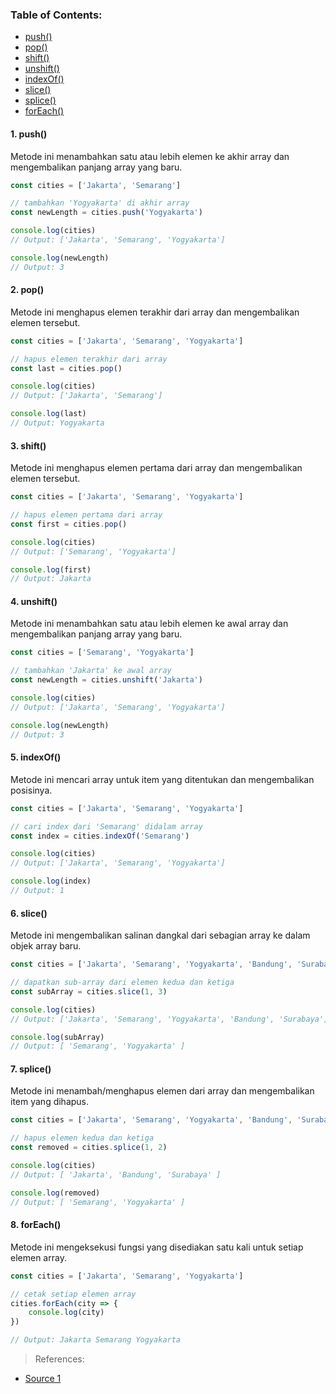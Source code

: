 ### Table of Contents:

- [push()](#1-push)
- [pop()](#2-pop)
- [shift()](#3-shift)
- [unshift()](#4-unshift)
- [indexOf()](#5-indexof)
- [slice()](#6-slice)
- [splice()](#7-splice)
- [forEach()](#8-foreach)

#### 1. push()
Metode ini menambahkan satu atau lebih elemen ke akhir array dan mengembalikan panjang array yang baru.

```javascript
const cities = ['Jakarta', 'Semarang']

// tambahkan 'Yogyakarta' di akhir array
const newLength = cities.push('Yogyakarta')

console.log(cities)
// Output: ['Jakarta', 'Semarang', 'Yogyakarta']

console.log(newLength)
// Output: 3
```

#### 2. pop()
Metode ini menghapus elemen terakhir dari array dan mengembalikan elemen tersebut.

```javascript
const cities = ['Jakarta', 'Semarang', 'Yogyakarta']

// hapus elemen terakhir dari array
const last = cities.pop()

console.log(cities)
// Output: ['Jakarta', 'Semarang']

console.log(last)
// Output: Yogyakarta
```

#### 3. shift()
Metode ini menghapus elemen pertama dari array dan mengembalikan elemen tersebut.

```javascript
const cities = ['Jakarta', 'Semarang', 'Yogyakarta']

// hapus elemen pertama dari array
const first = cities.pop()

console.log(cities)
// Output: ['Semarang', 'Yogyakarta']

console.log(first)
// Output: Jakarta
```

#### 4. unshift()
Metode ini menambahkan satu atau lebih elemen ke awal array dan mengembalikan panjang array yang baru.

```javascript
const cities = ['Semarang', 'Yogyakarta']

// tambahkan 'Jakarta' ke awal array
const newLength = cities.unshift('Jakarta')

console.log(cities)
// Output: ['Jakarta', 'Semarang', 'Yogyakarta']

console.log(newLength)
// Output: 3
```

#### 5. indexOf()
Metode ini mencari array untuk item yang ditentukan dan mengembalikan posisinya.

```javascript
const cities = ['Jakarta', 'Semarang', 'Yogyakarta']

// cari index dari 'Semarang' didalam array
const index = cities.indexOf('Semarang')

console.log(cities)
// Output: ['Jakarta', 'Semarang', 'Yogyakarta']

console.log(index)
// Output: 1
```

#### 6. slice()
Metode ini mengembalikan salinan dangkal dari sebagian array ke dalam objek array baru.

```javascript
const cities = ['Jakarta', 'Semarang', 'Yogyakarta', 'Bandung', 'Surabaya']

// dapatkan sub-array dari elemen kedua dan ketiga
const subArray = cities.slice(1, 3)

console.log(cities)
// Output: ['Jakarta', 'Semarang', 'Yogyakarta', 'Bandung', 'Surabaya']

console.log(subArray)
// Output: [ 'Semarang', 'Yogyakarta' ]
```

#### 7. splice()
Metode ini menambah/menghapus elemen dari array dan mengembalikan item yang dihapus.

```javascript
const cities = ['Jakarta', 'Semarang', 'Yogyakarta', 'Bandung', 'Surabaya']

// hapus elemen kedua dan ketiga
const removed = cities.splice(1, 2)

console.log(cities)
// Output: [ 'Jakarta', 'Bandung', 'Surabaya' ]

console.log(removed)
// Output: [ 'Semarang', 'Yogyakarta' ]
```

#### 8. forEach()
Metode ini mengeksekusi fungsi yang disediakan satu kali untuk setiap elemen array.

```javascript
const cities = ['Jakarta', 'Semarang', 'Yogyakarta']

// cetak setiap elemen array
cities.forEach(city => {
    console.log(city)
})

// Output: Jakarta Semarang Yogyakarta
```

> References:
- [Source 1](https://twitter.com/csaba_kissi/status/1603388748485599234 "Source 1")